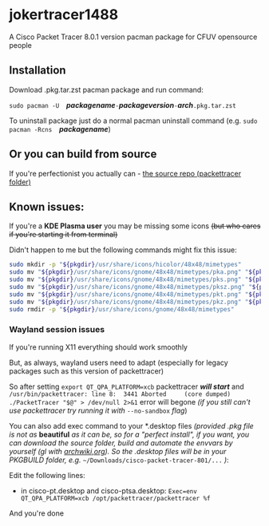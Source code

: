 # jokertracer1488

A Cisco Packet Tracer 8.0.1 version pacman package for CFUV opensource people

## Installation

Download .pkg.tar.zst pacman package and run command:

`sudo pacman -U  `***packagename***`-`***packageversion***`-`***arch***`.pkg.tar.zst`

To uninstall package just do a normal pacman uninstall command (e.g. `sudo pacman -Rcns  `***packagename***)


## Or you can **build from source**

If you're perfectionist you actually can - [the source repo (packettracer folder)](https://github.com/kenctxncy/cisco-packet-tracer-801)

## Known issues:

If you're a **KDE Plasma user** you may be missing some icons ~~(but who cares if you're starting it from terminal)~~

Didn't happen to me but the following commands might fix this issue:

```bash
sudo mkdir -p "${pkgdir}/usr/share/icons/hicolor/48x48/mimetypes"
sudo mv "${pkgdir}/usr/share/icons/gnome/48x48/mimetypes/pka.png" "${pkgdir}/usr/share/icons/hicolor/48x48/mimetypes/application-x-pka.png"
sudo mv "${pkgdir}/usr/share/icons/gnome/48x48/mimetypes/pks.png" "${pkgdir}/usr/share/icons/hicolor/48x48/mimetypes/application-x-pks.png"
sudo mv "${pkgdir}/usr/share/icons/gnome/48x48/mimetypes/pksz.png" "${pkgdir}/usr/share/icons/hicolor/48x48/mimetypes/application-x-pksz.png"
sudo mv "${pkgdir}/usr/share/icons/gnome/48x48/mimetypes/pkt.png" "${pkgdir}/usr/share/icons/hicolor/48x48/mimetypes/application-x-pkt.png"
sudo mv "${pkgdir}/usr/share/icons/gnome/48x48/mimetypes/pkz.png" "${pkgdir}/usr/share/icons/hicolor/48x48/mimetypes/application-x-pkz.png"
sudo rmdir -p "${pkgdir}/usr/share/icons/gnome/48x48/mimetypes"
```

### **Wayland session issues**

If you're running X11 everything should work smoothly

But, as always, wayland users need to adapt (especially for legacy packages such as this version of packettracer)

So after setting `export QT_QPA_PLATFORM=xcb` packettracer ***will start*** and `/usr/bin/packettracer: line 8:  3441 Aborted     (core dumped) ./PacketTracer "$@" > /dev/null 2>&1` error will begone *(if you still can't use packettracer try running it with* `--no-sandbox` *flag*)

You can also add exec command to your \*.desktop files *(provided .pkg file is not as* **beautiful** *as it can be, so for a "perfect install", if you want, you can download the source folder, build and automate the envvars by yourself (gl with [archwiki,org](https://archwiki.org)).
So the .desktop files will be in your PKGBUILD folder, e.g.* `~/Downloads/cisco-packet-tracer-801/...` *)*:

Edit the following lines:

 - in cisco-pt.desktop and cisco-ptsa.desktop:
   `Exec=env QT_QPA_PLATFORM=xcb /opt/packettracer/packettracer %f`

And you're done

